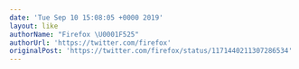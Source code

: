 ```yaml
---
date: 'Tue Sep 10 15:08:05 +0000 2019'
layout: like
authorName: "Firefox \U0001F525"
authorUrl: 'https://twitter.com/firefox'
originalPost: 'https://twitter.com/firefox/status/1171440211307286534'
---
```

